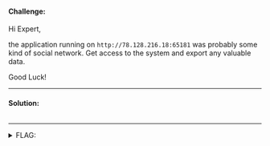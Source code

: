 #### Challenge:

Hi Expert,

the application running on `http://78.128.216.18:65181` was probably some kind of social network. Get access to the system and export any valuable data.

Good Luck!

---

#### Solution:

```bash
```

---

<details><summary>FLAG:</summary>

```
FLAG{r4Kt-Ws0C-J3b3-2EJg}
```

</details>
<br/>
